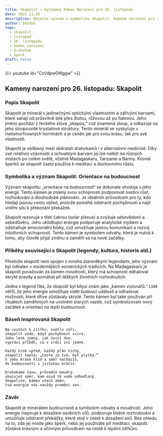 ```yaml
---
title: Skapolit – Významný Kámen Narození pro 26. listopadu
date: 2025-11-26
description: Objevte význam a symboliku Skapolit, kamene narození pro 26. listopadu, který symbolizuje Orientace na budoucnost. Přečtěte si legendy a inspirující příběhy.
author: 365dnů
tags:
  - skapolit
  - listopad
  - 26. listopadu
  - kámen narození
  - drahokam
  - šperk
draft: false
---
```


{{< youtube id="CxVdpw0Wggw" >}}

## Kameny narození pro 26. listopadu: Skapolit

### Popis Skapolit

Skapolit je minerál s jedinečnými optickými vlastnostmi a zářivými barvami, které sahají od průsvitně bílé přes žlutou, růžovou až po fialovou. Jeho jméno pochází z řeckého slova „skapos,“ což znamená sloup, a odkazuje na jeho sloupcovité krystalové struktury. Tento minerál se vyskytuje v metamorfovaných horninách a je ceněn jak pro svou krásu, tak pro své vlastnosti.

Skapolit je oblíbený mezi sběrateli drahokamů i v alternativní medicíně. Díky své relativní vzácnosti a úchvatným barvám jej lze nalézt na různých místech po celém světě, včetně Madagaskaru, Tanzanie a Barmy. Kromě šperků se skapolit často používá k meditaci a duchovnímu růstu.

### Symbolika a význam Skapolit: Orientace na budoucnost

Význam skapolitu „orientace na budoucnost“ se dokonale shoduje s jeho energií. Tento kámen je známý svou schopností podporovat osobní růst, rozhodování a dlouhodobé plánování. Je ideálním průvodcem pro ty, kdo hledají jasnou cestu vpřed, protože pomáhá odstranit pochybnosti a najít vnitřní sílu k překonání překážek.

Skapolit rezonuje s třetí čakrou (solar plexus) a zvyšuje sebevědomí a sebedůvěru. Jeho uklidňující energie podporuje analytické myšlení a odstraňuje emocionální bloky, což umožňuje jasnou komunikaci a rozvoj intuitivních schopností. Tento kámen je symbolem odvahy, která je nutná k tomu, aby člověk přijal změnu a zaměřil se na nové začátky.

### Příběhy související s Skapolit (legendy, kultura, historie atd.)

Přestože skapolit není spojen s mnoha starověkými legendami, jeho význam byl odhalen v modernějších esoterických tradicích. Na Madagaskaru je skapolit považován za kámen moudrosti, který má schopnost odhalovat skryté pravdy a pomáhat při těžkých životních rozhodnutích.

Jedna z legend říká, že skapolit byl kdysi znám jako „kámen vizionářů.“ Lidé věřili, že jeho energie umožňuje vidět budoucí události a odhalovat možnosti, které dříve zůstávaly skryté. Tento kámen byl také používán při rituálech zaměřených na uvolnění starých vazeb, což symbolizovalo nový začátek a orientaci na lepší budoucnost.

### Báseň inspirovaná Skapolit

```
Na cestách k zítřku, světlo září,  
skapolit vede, když pochybnost svírá.  
Jeho lesk jemný, jak úsvit dne,  
vypráví příběh, co v srdci zní jemně.

Každý krok vpřed, každý plán tichý,  
skapolit šeptá: „Cesta je tvá, byť plytký.“  
V jeho kráse klid a směr nacházíš,  
do budoucnosti s jistotou kráčíš.

Drahokame času, průvodče moudrý,  
ukazuješ směr, kam osud tě vede odhodlaný.  
Skapolite, kámen všech změn,  
tvá energie nás navždy promění sen.
```

### Závěr

Skapolit je minerálem budoucnosti a symbolem odvahy a moudrosti. Jeho energie inspiruje k dosažení osobních cílů, podporuje klidné rozhodování a umožňuje odstranit překážky, které stojí v cestě k dosažení snů. Bez ohledu na to, zda jej nosíte jako šperk, nebo jej používáte při meditaci, skapolit zůstává krásným a účinným průvodcem na cestě k lepším zítřkům.